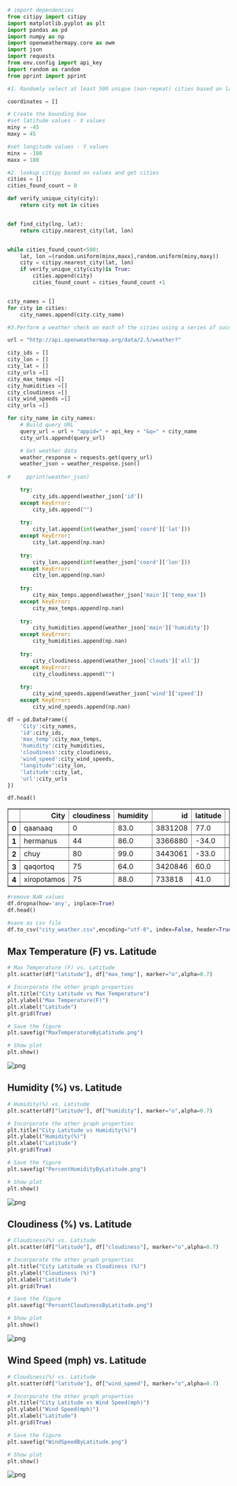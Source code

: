 

```python
# import dependencies
from citipy import citipy
import matplotlib.pyplot as plt
import pandas as pd
import numpy as np
import openweathermapy.core as owm
import json
import requests
from env.config import api_key
import random as random
from pprint import pprint
```


```python
#1. Randomly select at least 500 unique (non-repeat) cities based on latitude and longitude.

coordinates = []

# Create the bounding box
#set latitude values - X values
miny = -45
maxy = 45

#set longitude values - Y values
minx = -180
maxx = 180
```


```python
#2. lookup citipy based on values and get cities
cities = []
cities_found_count = 0

def verify_unique_city(city):
    return city not in cities


def find_city(lng, lat):
    return citipy.nearest_city(lat, lon)


while cities_found_count<500:
    lat, lon =(random.uniform(minx,maxx),random.uniform(miny,maxy))
    city = citipy.nearest_city(lat, lon)
    if verify_unique_city(city)is True:
        cities.append(city)
        cities_found_count = cities_found_count +1


city_names = []   
for city in cities:
    city_names.append(city.city_name)
```


```python
#3.Perform a weather check on each of the cities using a series of successive API calls.

url = "http://api.openweathermap.org/data/2.5/weather?"

city_ids = []
city_lon = []
city_lat = []
city_urls =[]
city_max_temps =[]
city_humidities =[]
city_cloudiness =[]
city_wind_speeds =[]
city_urls =[]

for city_name in city_names:
    # Build query URL
    query_url = url + "appid=" + api_key + "&q=" + city_name
    city_urls.append(query_url)

    # Get weather data
    weather_response = requests.get(query_url)
    weather_json = weather_response.json()
    
#     pprint(weather_json)

    try:
        city_ids.append(weather_json['id'])
    except KeyError:
        city_ids.append("")
        
    try:
        city_lat.append(int(weather_json['coord']['lat']))
    except KeyError:
        city_lat.append(np.nan)
        
    try:
        city_lon.append(int(weather_json['coord']['lon']))
    except KeyError:
        city_lon.append(np.nan)
        
    try:
        city_max_temps.append(weather_json['main']['temp_max'])
    except KeyError:
        city_max_temps.append(np.nan)
        
    try:
        city_humidities.append(weather_json['main']['humidity'])
    except KeyError:
        city_humidities.append(np.nan)
        
    try:
        city_cloudiness.append(weather_json['clouds']['all'])
    except KeyError:
        city_cloudiness.append("")
        
    try:
        city_wind_speeds.append(weather_json['wind']['speed'])
    except KeyError:
        city_wind_speeds.append(np.nan)

```


```python
df = pd.DataFrame({
    'City':city_names,
    'id':city_ids,
    'max_temp':city_max_temps,
    'humidity':city_humidities,
    'cloudiness':city_cloudiness,
    'wind_speed':city_wind_speeds,
    "longitude":city_lon,
    'latitude':city_lat,
    'url':city_urls
})

df.head()
```




<div>
<style scoped>
    .dataframe tbody tr th:only-of-type {
        vertical-align: middle;
    }

    .dataframe tbody tr th {
        vertical-align: top;
    }

    .dataframe thead th {
        text-align: right;
    }
</style>
<table border="1" class="dataframe">
  <thead>
    <tr style="text-align: right;">
      <th></th>
      <th>City</th>
      <th>cloudiness</th>
      <th>humidity</th>
      <th>id</th>
      <th>latitude</th>
      <th>longitude</th>
      <th>max_temp</th>
      <th>url</th>
      <th>wind_speed</th>
    </tr>
  </thead>
  <tbody>
    <tr>
      <th>0</th>
      <td>qaanaaq</td>
      <td>0</td>
      <td>83.0</td>
      <td>3831208</td>
      <td>77.0</td>
      <td>-69.0</td>
      <td>265.426</td>
      <td>http://api.openweathermap.org/data/2.5/weather...</td>
      <td>2.77</td>
    </tr>
    <tr>
      <th>1</th>
      <td>hermanus</td>
      <td>44</td>
      <td>86.0</td>
      <td>3366880</td>
      <td>-34.0</td>
      <td>19.0</td>
      <td>288.026</td>
      <td>http://api.openweathermap.org/data/2.5/weather...</td>
      <td>5.02</td>
    </tr>
    <tr>
      <th>2</th>
      <td>chuy</td>
      <td>80</td>
      <td>99.0</td>
      <td>3443061</td>
      <td>-33.0</td>
      <td>-53.0</td>
      <td>287.726</td>
      <td>http://api.openweathermap.org/data/2.5/weather...</td>
      <td>4.67</td>
    </tr>
    <tr>
      <th>3</th>
      <td>qaqortoq</td>
      <td>75</td>
      <td>64.0</td>
      <td>3420846</td>
      <td>60.0</td>
      <td>-46.0</td>
      <td>274.150</td>
      <td>http://api.openweathermap.org/data/2.5/weather...</td>
      <td>2.60</td>
    </tr>
    <tr>
      <th>4</th>
      <td>xiropotamos</td>
      <td>75</td>
      <td>88.0</td>
      <td>733818</td>
      <td>41.0</td>
      <td>24.0</td>
      <td>291.150</td>
      <td>http://api.openweathermap.org/data/2.5/weather...</td>
      <td>1.50</td>
    </tr>
  </tbody>
</table>
</div>




```python
#remove NaN values
df.dropna(how='any', inplace=True)
df.head()

#save as csv file
df.to_csv("city_weather.csv",encoding="utf-8", index=False, header=True)
```

## Max Temperature (F) vs. Latitude


```python
# Max Temperature (F) vs. Latitude
plt.scatter(df["latitude"], df["max_temp"], marker="o",alpha=0.7)

# Incorporate the other graph properties
plt.title("City Latitude vs Max Temperature")
plt.ylabel("Max Temperature(F)")
plt.xlabel("Latitude")
plt.grid(True)

# Save the figure
plt.savefig("MaxTemperatureByLatitude.png")

# Show plot
plt.show()
```


![png](output_7_0.png)


## Humidity (%) vs. Latitude


```python
# Humidity(%) vs. Latitude
plt.scatter(df["latitude"], df["humidity"], marker="o",alpha=0.7)

# Incorporate the other graph properties
plt.title("City Latitude vs Humidity(%)")
plt.ylabel("Humidity(%)")
plt.xlabel("Latitude")
plt.grid(True)

# Save the figure
plt.savefig("PercentHumidityByLatitude.png")

# Show plot
plt.show()
```


![png](output_9_0.png)


## Cloudiness (%) vs. Latitude


```python
# Cloudiness(%) vs. Latitude
plt.scatter(df["latitude"], df["cloudiness"], marker="o",alpha=0.7)

# Incorporate the other graph properties
plt.title("City Latitude vs Cloudiness (%)")
plt.ylabel("Cloudiness (%)")
plt.xlabel("Latitude")
plt.grid(True)

# Save the figure
plt.savefig("PercentCloudinessByLatitude.png")

# Show plot
plt.show()
```


![png](output_11_0.png)


## Wind Speed (mph) vs. Latitude


```python
# Cloudiness(%) vs. Latitude
plt.scatter(df["latitude"], df["wind_speed"], marker="o",alpha=0.7)

# Incorporate the other graph properties
plt.title("City Latitude vs Wind Speed(mph)")
plt.ylabel("Wind Speed(mph)")
plt.xlabel("Latitude")
plt.grid(True)

# Save the figure
plt.savefig("WindSpeedByLatitude.png")

# Show plot
plt.show()
```


![png](output_13_0.png)

